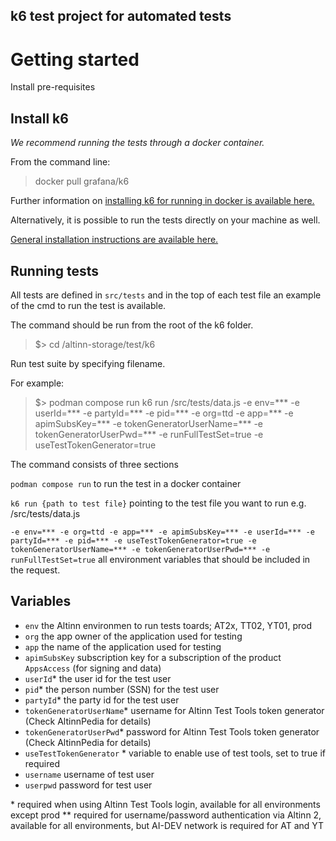 ## k6 test project for automated tests

# Getting started


Install pre-requisites
## Install k6

*We recommend running the tests through a docker container.*

From the command line:

> docker pull grafana/k6


Further information on [installing k6 for running in docker is available here.](https://k6.io/docs/get-started/installation/#docker)


Alternatively, it is possible to run the tests directly on your machine as well.

[General installation instructions are available here.](https://k6.io/docs/get-started/installation/)


## Running tests

All tests are defined in `src/tests` and in the top of each test file an example of the cmd to run the test is available.

The command should be run from the root of the k6 folder.

>$> cd /altinn-storage/test/k6

Run test suite by specifying filename.

For example:

  >$> podman compose run k6 run /src/tests/data.js  -e env=***  -e userId=*** -e partyId=*** -e pid=*** -e org=ttd -e app=*** -e apimSubsKey=*** -e tokenGeneratorUserName=*** -e tokenGeneratorUserPwd=*** -e runFullTestSet=true -e useTestTokenGenerator=true


The command consists of three sections

`podman compose run` to run the test in a docker container

`k6 run {path to test file}` pointing to the test file you want to run e.g. /src/tests/data.js

`-e env=*** -e org=ttd -e app=*** -e apimSubsKey=*** -e userId=*** -e partyId=*** -e pid=*** -e useTestTokenGenerator=true -e tokenGeneratorUserName=*** -e tokenGeneratorUserPwd=*** -e runFullTestSet=true`  all environment variables that should be included in the request.



## Variables
- `env` the Altinn environmen to run tests toards; AT2x, TT02, YT01, prod
- `org` the app owner of the application used for testing
- `app` the name of the application used for testing
- `apimSubsKey` subscription key for a subscription of the product `AppsAccess` (for signing and data)
- `userId`\* the user id for the test user
- `pid`\* the person number (SSN) for the test user
- `partyId`\* the party id for the test user
- `tokenGeneratorUserName`\* username for Altinn Test Tools token generator (Check AltinnPedia for details)
- `tokenGeneratorUserPwd`\* password for Altinn Test Tools token generator (Check AltinnPedia for details)
- `useTestTokenGenerator` \* variable to enable use of test tools, set to true if required
- `username` username of test user
- `userpwd` password for test user

\* required when using Altinn Test Tools login, available for all environments except prod
\** required for username/password authentication via Altinn 2, available for all environments, but AI-DEV network is required for AT and YT

